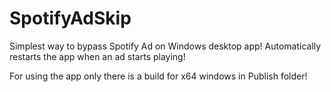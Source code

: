 # SpotifyAdSkip
Simplest way to bypass Spotify Ad on Windows desktop app! Automatically restarts the app when an ad starts playing!

For using the app only there is a build for x64 windows in Publish folder!
